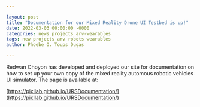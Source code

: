 ```yaml
---

layout: post
title: "Documentation for our Mixed Reality Drone UI Testbed is up!"
date: 2022-03-03 00:00:00 -0000
categories: news projects arv-wearables
tags: new projects arv robots wearables
author: Phoebe O. Toups Dugas

---
```


Redwan Choyon has developed and deployed our site for documentation on how to set up your own copy of the mixed reality automous robotic vehicles UI simulator. The page is available at: 

[https://pixllab.github.io/URSDocumentation/](https://pixllab.github.io/URSDocumentation/)